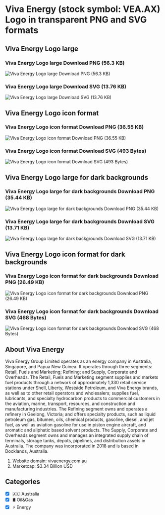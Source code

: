 # Viva Energy (stock symbol: VEA.AX) Logo in transparent PNG and SVG formats

## Viva Energy Logo large

### Viva Energy Logo large Download PNG (56.3 KB)

![Viva Energy Logo large Download PNG (56.3 KB)](/img/orig/VEA.AX_BIG-8ae25479.png)

### Viva Energy Logo large Download SVG (13.76 KB)

![Viva Energy Logo large Download SVG (13.76 KB)](/img/orig/VEA.AX_BIG-0a944560.svg)

## Viva Energy Logo icon format

### Viva Energy Logo icon format Download PNG (36.55 KB)

![Viva Energy Logo icon format Download PNG (36.55 KB)](/img/orig/VEA.AX-0793b25b.png)

### Viva Energy Logo icon format Download SVG (493 Bytes)

![Viva Energy Logo icon format Download SVG (493 Bytes)](/img/orig/VEA.AX-3e12430c.svg)

## Viva Energy Logo large for dark backgrounds

### Viva Energy Logo large for dark backgrounds Download PNG (35.44 KB)

![Viva Energy Logo large for dark backgrounds Download PNG (35.44 KB)](/img/orig/VEA.AX_BIG.D-f28f88eb.png)

### Viva Energy Logo large for dark backgrounds Download SVG (13.71 KB)

![Viva Energy Logo large for dark backgrounds Download SVG (13.71 KB)](/img/orig/VEA.AX_BIG.D-6e699e6c.svg)

## Viva Energy Logo icon format for dark backgrounds

### Viva Energy Logo icon format for dark backgrounds Download PNG (26.49 KB)

![Viva Energy Logo icon format for dark backgrounds Download PNG (26.49 KB)](/img/orig/VEA.AX.D-998f706a.png)

### Viva Energy Logo icon format for dark backgrounds Download SVG (468 Bytes)

![Viva Energy Logo icon format for dark backgrounds Download SVG (468 Bytes)](/img/orig/VEA.AX.D-2dc49716.svg)

## About Viva Energy

Viva Energy Group Limited operates as an energy company in Australia, Singapore, and Papua New Guinea. It operates through three segments: Retail, Fuels and Marketing; Refining; and Supply, Corporate and Overheads. The Retail, Fuels and Marketing segment supplies and markets fuel products through a network of approximately 1,330 retail service stations under Shell, Liberty, Westside Petroleum, and Viva Energy brands, as well as to other retail operators and wholesalers; supplies fuel, lubricants, and specialty hydrocarbon products to commercial customers in the aviation, marine, transport, resources, and construction and manufacturing industries. The Refining segment owns and operates a refinery in Geelong, Victoria; and offers specialty products, such as liquid petroleum gas, bitumen, oils, chemical products, gasoline, diesel, and jet fuel, as well as aviation gasoline for use in piston engine aircraft, and aromatic and aliphatic based solvent products. The Supply, Corporate and Overheads segment owns and manages an integrated supply chain of terminals, storage tanks, depots, pipelines, and distribution assets in Australia. The company was incorporated in 2018 and is based in Docklands, Australia.

1. Website domain: vivaenergy.com.au
2. Marketcap: $3.34 Billion USD


## Categories
- [x] 🇦🇺 Australia
- [x] 🛢 Oil&Gas
- [x] ⚡ Energy
